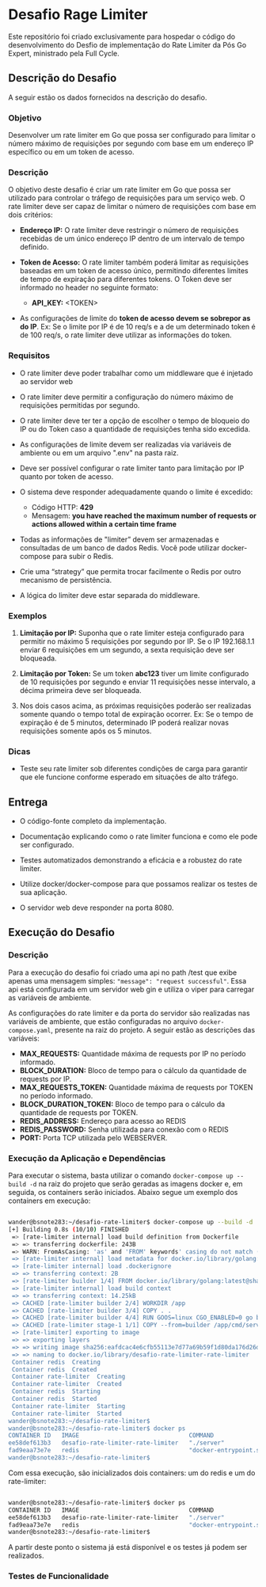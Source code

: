 # Desafio Rage Limiter

Este repositório foi criado exclusivamente para hospedar o código do desenvolvimento do Desfio de implementação do Rate Limiter da Pós Go Expert, ministrado pela Full Cycle.

## Descrição do Desafio

A seguir estão os dados fornecidos na descrição do desafio.


### Objetivo

Desenvolver um rate limiter em Go que possa ser configurado para limitar o número máximo de requisições por segundo com base em um endereço IP específico ou em um token de acesso.

### Descrição

O objetivo deste desafio é criar um rate limiter em Go que possa ser utilizado para controlar o tráfego de requisições para um serviço web. O rate limiter deve ser capaz de limitar o número de requisições com base em dois critérios:

- **Endereço IP:** O rate limiter deve restringir o número de requisições recebidas de um único endereço IP dentro de um intervalo de tempo definido.

- **Token de Acesso:** O rate limiter também poderá limitar as requisições baseadas em um token de acesso único, permitindo diferentes limites de tempo de expiração para diferentes tokens. O Token deve ser informado no header no seguinte formato:
    - **API_KEY:** \<TOKEN\>

- As configurações de limite do **token de acesso devem se sobrepor as do IP**. Ex: Se o limite por IP é de 10 req/s e a de um determinado token é de 100 req/s, o rate limiter deve utilizar as informações do token.

### Requisitos

- O rate limiter deve poder trabalhar como um middleware que é injetado ao servidor web

- O rate limiter deve permitir a configuração do número máximo de requisições permitidas por segundo.

- O rate limiter deve ter ter a opção de escolher o tempo de bloqueio do IP ou do Token caso a quantidade de requisições tenha sido excedida.

- As configurações de limite devem ser realizadas via variáveis de ambiente ou em um arquivo ".env" na pasta raiz.

- Deve ser possível configurar o rate limiter tanto para limitação por IP quanto por token de acesso.

- O sistema deve responder adequadamente quando o limite é excedido:
    - Código HTTP: **429**
    - Mensagem: **you have reached the maximum number of requests or actions allowed within a certain time frame**

- Todas as informações de "limiter” devem ser armazenadas e consultadas de um banco de dados Redis. Você pode utilizar docker-compose para subir o Redis.

- Crie uma “strategy” que permita trocar facilmente o Redis por outro mecanismo de persistência.

- A lógica do limiter deve estar separada do middleware.


### Exemplos


1. **Limitação por IP:** Suponha que o rate limiter esteja configurado para permitir no máximo 5 requisições por segundo por IP. Se o IP 192.168.1.1 enviar 6 requisições em um segundo, a sexta requisição deve ser bloqueada.

2. **Limitação por Token:** Se um token **abc123** tiver um limite configurado de 10 requisições por segundo e enviar 11 requisições nesse intervalo, a décima primeira deve ser bloqueada.

3. Nos dois casos acima, as próximas requisições poderão ser realizadas somente quando o tempo total de expiração ocorrer. Ex: Se o tempo de expiração é de 5 minutos, determinado IP poderá realizar novas requisições somente após os 5 minutos.

### Dicas

- Teste seu rate limiter sob diferentes condições de carga para garantir que ele funcione conforme esperado em situações de alto tráfego.

## Entrega

- O código-fonte completo da implementação.

- Documentação explicando como o rate limiter funciona e como ele pode ser configurado.

- Testes automatizados demonstrando a eficácia e a robustez do rate limiter.

- Utilize docker/docker-compose para que possamos realizar os testes de sua aplicação.

- O servidor web deve responder na porta 8080.


## Execução do Desafio


### Descrição


Para a execução do desafio foi criado uma api no path /test que exibe apenas uma mensagem simples: `"message": "request successful"`. Essa api está configurada em um servidor web gin e utiliza o viper para carregar as variáveis de ambiente. 

As configurações do rate limiter e da porta do servidor são realizadas nas variáveis de ambiente, que estão configuradas no arquivo `docker-compose.yaml`, presente na raiz do projeto. A seguir estão as descrições das variáveis:

- **MAX_REQUESTS:** Quantidade máxima de requests por IP no período informado.
- **BLOCK_DURATION:** Bloco de tempo para o cálculo da quantidade de requests por IP.
- **MAX_REQUESTS_TOKEN:** Quantidade máxima de requests por TOKEN no período informado.
- **BLOCK_DURATION_TOKEN:** Bloco de tempo para o cálculo da quantidade de requests por TOKEN.
- **REDIS_ADDRESS:** Endereço para acesso ao REDIS
- **REDIS_PASSWORD:** Senha utilizada para conexão com o REDIS
- **PORT:** Porta TCP utilizada pelo WEBSERVER.

### Execução da Aplicação e Dependências

Para executar o sistema, basta utilizar o comando `docker-compose up --build -d` na raiz do projeto que serão geradas as imagens docker e, em seguida, os containers serão iniciados. Abaixo segue um exemplo dos containers em execução:

```bash

wander@bsnote283:~/desafio-rate-limiter$ docker-compose up --build -d
[+] Building 0.8s (10/10) FINISHED                                                                                                                                                            docker:default
 => [rate-limiter internal] load build definition from Dockerfile                                                                                          0.0s
 => => transferring dockerfile: 243B                                                                                                                       0.0s
 => WARN: FromAsCasing: 'as' and 'FROM' keywords' casing do not match (line 1)                                                                             0.0s
 => [rate-limiter internal] load metadata for docker.io/library/golang:latest                                                                              0.6s
 => [rate-limiter internal] load .dockerignore                                                                                                             0.0s
 => => transferring context: 2B                                                                                                                            0.0s
 => [rate-limiter builder 1/4] FROM docker.io/library/golang:latest@sha256:ad5c126b5cf501a8caef751a243bb717ec204ab1aa56dc41dc11be089fafcb4f                0.0s
 => [rate-limiter internal] load build context                                                                                                             0.0s
 => => transferring context: 14.25kB                                                                                                                       0.0s
 => CACHED [rate-limiter builder 2/4] WORKDIR /app                                                                                                         0.0s
 => CACHED [rate-limiter builder 3/4] COPY . .                                                                                                             0.0s
 => CACHED [rate-limiter builder 4/4] RUN GOOS=linux CGO_ENABLED=0 go build -C "cmd/server" -ldflags="-w -s" -o  server .                                  0.0s
 => CACHED [rate-limiter stage-1 1/1] COPY --from=builder /app/cmd/server .                                                                                0.0s
 => [rate-limiter] exporting to image                                                                                                                      0.0s
 => => exporting layers                                                                                                                                    0.0s
 => => writing image sha256:eafdcac4e6cfb55113e7d77a69b59f1d80da176d26d40609d0db395d4e8f80e9                                                               0.0s
 => => naming to docker.io/library/desafio-rate-limiter-rate-limiter                                                                                       0.0s
 Container redis  Creating
 Container redis  Created
 Container rate-limiter  Creating
 Container rate-limiter  Created
 Container redis  Starting
 Container redis  Started
 Container rate-limiter  Starting
 Container rate-limiter  Started
wander@bsnote283:~/desafio-rate-limiter$ 
wander@bsnote283:~/desafio-rate-limiter$ docker ps
CONTAINER ID   IMAGE                               COMMAND                  CREATED         STATUS         PORTS                                       NAMES
ee58def613b3   desafio-rate-limiter-rate-limiter   "./server"               8 seconds ago   Up 7 seconds   0.0.0.0:8080->8080/tcp, :::8080->8080/tcp   rate-limiter
fad9eaa73e7e   redis                               "docker-entrypoint.s…"   8 seconds ago   Up 7 seconds   0.0.0.0:6379->6379/tcp, :::6379->6379/tcp   redis
wander@bsnote283:~/desafio-rate-limiter$ 


```

Com essa execução, são inicializados dois containers: um do redis e um do rate-limiter:


```bash

wander@bsnote283:~/desafio-rate-limiter$ docker ps
CONTAINER ID   IMAGE                               COMMAND                  CREATED         STATUS         PORTS                                       NAMES
ee58def613b3   desafio-rate-limiter-rate-limiter   "./server"               8 seconds ago   Up 7 seconds   0.0.0.0:8080->8080/tcp, :::8080->8080/tcp   rate-limiter
fad9eaa73e7e   redis                               "docker-entrypoint.s…"   8 seconds ago   Up 7 seconds   0.0.0.0:6379->6379/tcp, :::6379->6379/tcp   redis
wander@bsnote283:~/desafio-rate-limiter$ 


```

A partir deste ponto o sistema já está disponível e os testes já podem ser realizados.


### Testes de Funcionalidade



